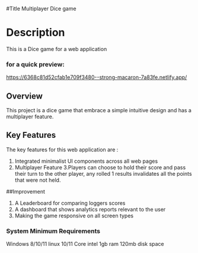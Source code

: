 #Title
Multiplayer Dice game

# Description
This is a Dice game for a web application



### for a quick preview:
https://6368c81d52cfab1e709f3480--strong-macaron-7a83fe.netlify.app/

## Overview
This project is a dice game that embrace a simple intuitive design and has a multiplayer feature. 

## Key Features
The key features for this web application are :
1. Integrated minimalist UI components across all web pages
2. Multiplayer Feature
3.Players can choose to hold their score and pass their turn to the other player, any rolled 1 results invalidates all the points that were not held.

##Improvement
1. A Leaderboard for comparing loggers scores
2. A dashboard that shows analytics reports relevant to the user
3.  Making the game responsive on all screen types

### System Minimum Requirements
Windows 8/10/11
linux 10/11
Core intel
1gb ram
120mb disk space


